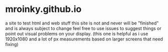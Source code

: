 # mroinky.github.io
 a site to test html and web stuff
 this site is not and never will be "finished" and is always subject to change
 feel free to use issues to suggest things or point out visual problems on your display. (this one is helpful as i use 1920x1080 and a lot of px measurements based on larger screens that need fixing)
